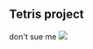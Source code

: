## Tetris project

don't sue me ![ ](https://media.tenor.com/1_BSBFzBf2sAAAAd/spongebob-sad-spongebob.gif)
